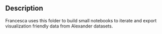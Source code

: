 ## Description

Francesca uses this folder to build small notebooks to iterate and export visualization friendly data from Alexander datasets.
